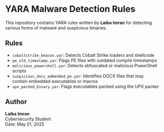 # YARA Malware Detection Rules

This repository contains YARA rules written by **Laiba Imran** for detecting various forms of malware and suspicious binaries.

## Rules

- `cobaltstrike_beacon.yar`: Detects Cobalt Strike loaders and shellcode
- `pe_old_timestamp.yar`: Flags PE files with outdated compile timestamps
- `malicious_powershell.yar`: Detects obfuscated or malicious PowerShell scripts
- `suspicious_docx_embedded_pe.yar`: Identifies DOCX files that may contain embedded executables or macros
- `upx_packed_binary.yar`: Flags executables packed using the UPX packer

## Author

**Laiba Imran**  
Cybersecurity Student  
Date: May 01, 2025
